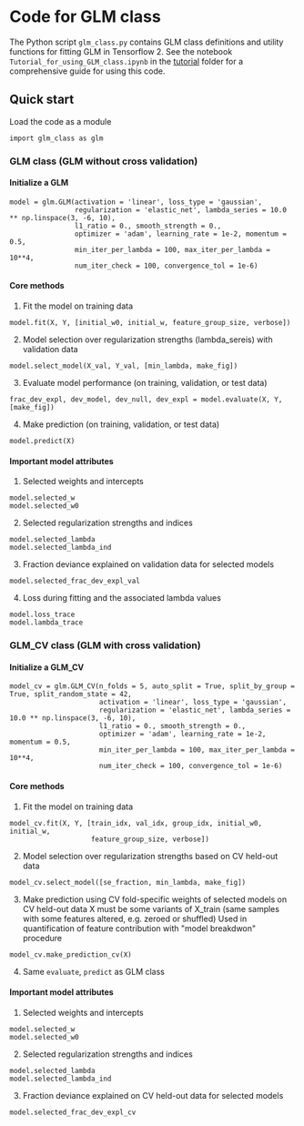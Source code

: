 # Code for GLM class
The Python script `glm_class.py` contains GLM class definitions and utility functions for fitting GLM in Tensorflow 2. See the notebook `Tutorial_for_using_GLM_class.ipynb` in the [tutorial](https://github.com/sytseng/GLM_Tensorflow_2/tree/main/tutorial) folder for a comprehensive guide for using this code.

## Quick start
Load the code as a module 
```
import glm_class as glm
```

### GLM class (GLM without cross validation)
#### Initialize a GLM
```
model = glm.GLM(activation = 'linear', loss_type = 'gaussian', 
                regularization = 'elastic_net', lambda_series = 10.0 ** np.linspace(3, -6, 10), 
                l1_ratio = 0., smooth_strength = 0., 
                optimizer = 'adam', learning_rate = 1e-2, momentum = 0.5, 
                min_iter_per_lambda = 100, max_iter_per_lambda = 10**4, 
                num_iter_check = 100, convergence_tol = 1e-6)
```

#### Core methods
1. Fit the model on training data
```
model.fit(X, Y, [initial_w0, initial_w, feature_group_size, verbose])
```

2. Model selection over regularization strengths (lambda_sereis) with validation data
```
model.select_model(X_val, Y_val, [min_lambda, make_fig])
```

3. Evaluate model performance (on training, validation, or test data)
```
frac_dev_expl, dev_model, dev_null, dev_expl = model.evaluate(X, Y, [make_fig])
```

4. Make prediction (on training, validation, or test data)
```
model.predict(X)
```

#### Important model attributes
1. Selected weights and intercepts
```
model.selected_w
model.selected_w0
```

2. Selected regularization strengths and indices
```
model.selected_lambda
model.selected_lambda_ind
```

3. Fraction deviance explained on validation data for selected models
```
model.selected_frac_dev_expl_val
```

4. Loss during fitting and the associated lambda values
```
model.loss_trace
model.lambda_trace
```

### GLM_CV class (GLM with cross validation)
#### Initialize a GLM_CV
```
model_cv = glm.GLM_CV(n_folds = 5, auto_split = True, split_by_group = True, split_random_state = 42,
                      activation = 'linear', loss_type = 'gaussian', 
                      regularization = 'elastic_net', lambda_series = 10.0 ** np.linspace(3, -6, 10), 
                      l1_ratio = 0., smooth_strength = 0., 
                      optimizer = 'adam', learning_rate = 1e-2, momentum = 0.5, 
                      min_iter_per_lambda = 100, max_iter_per_lambda = 10**4, 
                      num_iter_check = 100, convergence_tol = 1e-6)

```

#### Core methods
1. Fit the model on training data
```
model_cv.fit(X, Y, [train_idx, val_idx, group_idx, initial_w0, initial_w, 
                    feature_group_size, verbose])
```

2. Model selection over regularization strengths based on CV held-out data
```
model_cv.select_model([se_fraction, min_lambda, make_fig])
```

3. Make prediction using CV fold-specific weights of selected models on CV held-out data
   X must be some variants of X_train (same samples with some features altered, e.g. zeroed or shuffled)
   Used in quantification of feature contribution with "model breakdwon" procedure
```
model_cv.make_prediction_cv(X)
```

4. Same `evaluate`, `predict` as GLM class

#### Important model attributes
1. Selected weights and intercepts
```
model.selected_w
model.selected_w0
```

2. Selected regularization strengths and indices
```
model.selected_lambda
model.selected_lambda_ind
```

3. Fraction deviance explained on CV held-out data for selected models
```
model.selected_frac_dev_expl_cv
```
